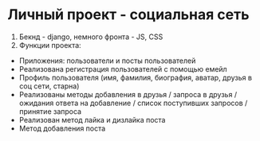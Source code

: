 # Личный проект - социальная сеть

1. Бекнд - django, немного фронта - JS, CSS
2. Функции проекта:
- Приложения: пользователи и посты пользователей
- Реализована регистрация пользователей с помощью емейл
- Профиль пользователя (имя, фамилия, биография, аватар, друзья в соц сети, старна)
- Реализованы методы добавления в друзья / запроса в друзья / ожидания ответа на добавление / список поступивших запросов / принятие запроса
- Реализован метод лайка и дизлайка поста
- Метод добавления поста

